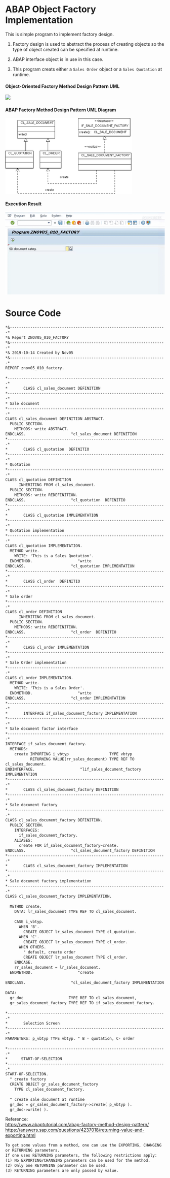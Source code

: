 ﻿# ABAP Object Factory Implementation  

This is simple program to implement factory design. 

1. Factory design is used to abstract the process of creating objects so the type of object created can be specified at runtime.

2. ABAP interface object is in use in this case.

3. This program creats either a `Sales Order` object or a `Sales Quotation` at runtime.

#### Object-Oriented Factory Method Design Pattern UML

<img src="https://www.abaptutorial.com/wp-content/uploads/2011/05/factorymethod.gif" width=400>

#### ABAP Factory Method Design Pattern UML Diagram

<img src="https://github.com/Nov05/pictures/blob/master/ABAP%20201/2019-10-14%20abap%20factory%20uml.png?raw=true" width=400>    

#### Execution Result   

<img src="https://github.com/Nov05/pictures/blob/master/ABAP%20201/20191014_023743%20ABAP%20Object%20Factory.gif?raw=true">  

# Source Code 

```
*&---------------------------------------------------------------------*
*& Report ZNOV05_010_FACTORY
*&---------------------------------------------------------------------*
*& 2019-10-14 Created by Nov05
*&---------------------------------------------------------------------*
REPORT znov05_010_factory.

*----------------------------------------------------------------------*
*       CLASS cl_sales_document DEFINITION
*----------------------------------------------------------------------*
* Sale document
*----------------------------------------------------------------------*
CLASS cl_sales_document DEFINITION ABSTRACT.
  PUBLIC SECTION.
    METHODS: write ABSTRACT.
ENDCLASS.                    "cl_sales_document DEFINITION
*----------------------------------------------------------------------*
*       CLASS cl_quotation  DEFINITIO
*----------------------------------------------------------------------*
* Quotation
*----------------------------------------------------------------------*
CLASS cl_quotation DEFINITION
      INHERITING FROM cl_sales_document.
  PUBLIC SECTION.
    METHODS: write REDEFINITION.
ENDCLASS.                    "cl_quotation  DEFINITIO
*----------------------------------------------------------------------*
*       CLASS cl_quotation IMPLEMENTATION
*----------------------------------------------------------------------*
* Quotation implementation
*----------------------------------------------------------------------*
CLASS cl_quotation IMPLEMENTATION.
  METHOD write.
    WRITE: 'This is a Sales Quotation'.
  ENDMETHOD.                    "write
ENDCLASS.                    "cl_quotation IMPLEMENTATION
*----------------------------------------------------------------------*
*       CLASS cl_order  DEFINITIO
*----------------------------------------------------------------------*
* Sale order
*----------------------------------------------------------------------*
CLASS cl_order DEFINITION
      INHERITING FROM cl_sales_document.
  PUBLIC SECTION.
    METHODS: write REDEFINITION.
ENDCLASS.                    "cl_order  DEFINITIO
*----------------------------------------------------------------------*
*       CLASS cl_order IMPLEMENTATION
*----------------------------------------------------------------------*
* Sale Order implementation
*----------------------------------------------------------------------*
CLASS cl_order IMPLEMENTATION.
  METHOD write.
    WRITE: 'This is a Sales Order'.
  ENDMETHOD.                    "write
ENDCLASS.                    "cl_order IMPLEMENTATION
*----------------------------------------------------------------------*
*       INTERFACE if_sales_document_factory IMPLEMENTATION
*----------------------------------------------------------------------*
* Sale document factor interface
*----------------------------------------------------------------------*
INTERFACE if_sales_document_factory.
  METHODS:
    create IMPORTING i_vbtyp                  TYPE vbtyp
           RETURNING VALUE(rr_sales_document) TYPE REF TO cl_sales_document.
ENDINTERFACE.                    "lif_sales_document_factory IMPLEMENTATION
*----------------------------------------------------------------------*
*       CLASS cl_sales_document_factory DEFINITION
*----------------------------------------------------------------------*
* Sale document factory
*----------------------------------------------------------------------*
CLASS cl_sales_document_factory DEFINITION.
  PUBLIC SECTION.
    INTERFACES:
      if_sales_document_factory.
    ALIASES:
      create FOR if_sales_document_factory~create.
ENDCLASS.                    "cl_sales_document_factory DEFINITION
*----------------------------------------------------------------------*
*       CLASS cl_sales_document_factory IMPLEMENTATION
*----------------------------------------------------------------------*
* Sale document factory implementation
*----------------------------------------------------------------------*
CLASS cl_sales_document_factory IMPLEMENTATION.

  METHOD create.
    DATA: lr_sales_document TYPE REF TO cl_sales_document.

    CASE i_vbtyp.
      WHEN 'B'.
        CREATE OBJECT lr_sales_document TYPE cl_quotation.
      WHEN 'C'.
        CREATE OBJECT lr_sales_document TYPE cl_order.
      WHEN OTHERS.
        " default, create order
        CREATE OBJECT lr_sales_document TYPE cl_order.
    ENDCASE.
    rr_sales_document = lr_sales_document.
  ENDMETHOD.                    "create

ENDCLASS.                    "cl_sales_document_factory IMPLEMENTATION

DATA:
  gr_doc                    TYPE REF TO cl_sales_document,
  gr_sales_document_factory TYPE REF TO if_sales_document_factory.

*----------------------------------------------------------------------*
*       Selection Screen
*----------------------------------------------------------------------*
PARAMETERS: p_vbtyp TYPE vbtyp. " B - quotation, C- order

*----------------------------------------------------------------------*
*      START-OF-SELECTION
*----------------------------------------------------------------------*
START-OF-SELECTION.
  " create factory
  CREATE OBJECT gr_sales_document_factory
    TYPE cl_sales_document_factory.

  " create sale document at runtime
  gr_doc = gr_sales_document_factory->create( p_vbtyp ).
  gr_doc->write( ).
```

Reference:     
https://www.abaptutorial.com/abap-factory-method-design-pattern/  
https://answers.sap.com/questions/4237018/returning-value-and-exporting.html  
```
To get some values from a method, one can use the EXPORTING, CHANGING or RETURNING parameters.
If one uses RETURNING parameters, the following restrictions apply:
(1) No EXPORTING/CHANGING parameters can be used for the method.
(2) Only one RETURNING parameter can be used.
(3) RETURNING parameters are only passed by value.
```  